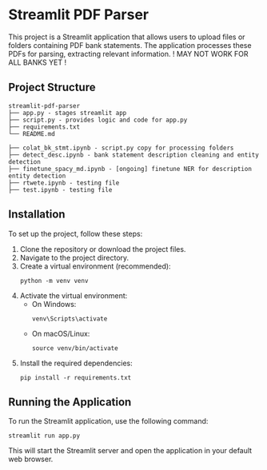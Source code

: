 # Streamlit PDF Parser

This project is a Streamlit application that allows users to upload files or folders containing PDF bank statements. The application processes these PDFs for parsing, extracting relevant information.
! MAY NOT WORK FOR ALL BANKS YET !

## Project Structure

``` 
streamlit-pdf-parser
├── app.py - stages streamlit app
├── script.py - provides logic and code for app.py
├── requirements.txt
└── README.md

├── colat_bk_stmt.ipynb - script.py copy for processing folders
├── detect_desc.ipynb - bank statement description cleaning and entity detection
├── finetune_spacy_md.ipynb - [ongoing] finetune NER for description entity detection
├── rtwete.ipynb - testing file
├── test.ipynb - testing file
```

## Installation

To set up the project, follow these steps:

1. Clone the repository or download the project files.
2. Navigate to the project directory.
3. Create a virtual environment (recommended):
   ```
   python -m venv venv
   ```
4. Activate the virtual environment:
   - On Windows:
     ```
     venv\Scripts\activate
     ```
   - On macOS/Linux:
     ```
     source venv/bin/activate
     ```
5. Install the required dependencies:
   ```
   pip install -r requirements.txt
   ```

## Running the Application

To run the Streamlit application, use the following command:

```
streamlit run app.py
```

This will start the Streamlit server and open the application in your default web browser.
